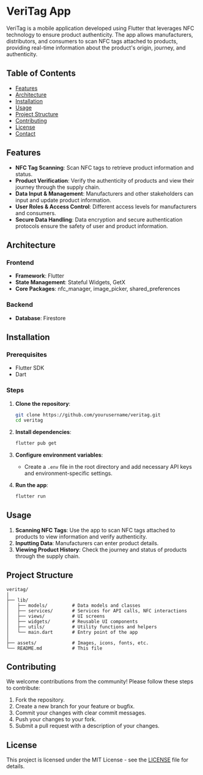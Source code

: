 # VeriTag App

VeriTag is a mobile application developed using Flutter that leverages NFC technology to ensure product authenticity. The app allows manufacturers, distributors, and consumers to scan NFC tags attached to products, providing real-time information about the product's origin, journey, and authenticity.

## Table of Contents

- [Features](#features)
- [Architecture](#architecture)
- [Installation](#installation)
- [Usage](#usage)
- [Project Structure](#project-structure)
- [Contributing](#contributing)
- [License](#license)
- [Contact](#contact)

## Features

- **NFC Tag Scanning**: Scan NFC tags to retrieve product information and status.
- **Product Verification**: Verify the authenticity of products and view their journey through the supply chain.
- **Data Input & Management**: Manufacturers and other stakeholders can input and update product information.
- **User Roles & Access Control**: Different access levels for manufacturers and consumers.
- **Secure Data Handling**: Data encryption and secure authentication protocols ensure the safety of user and product information.

## Architecture

### Frontend
- **Framework**: Flutter
- **State Management**: Stateful Widgets, GetX
- **Core Packages**: nfc_manager, image_picker, shared_preferences

### Backend
- **Database**: Firestore
  
## Installation

### Prerequisites

- Flutter SDK
- Dart

### Steps

1. **Clone the repository**:
   ```sh
   git clone https://github.com/yourusername/veritag.git
   cd veritag
   ```

2. **Install dependencies**:
   ```sh
   flutter pub get
   ```

3. **Configure environment variables**:
    - Create a `.env` file in the root directory and add necessary API keys and environment-specific settings.

4. **Run the app**:
   ```sh
   flutter run
   ```

## Usage

1. **Scanning NFC Tags**: Use the app to scan NFC tags attached to products to view information and verify authenticity.
2. **Inputting Data**: Manufacturers can enter product details.
3. **Viewing Product History**: Check the journey and status of products through the supply chain.

## Project Structure

```
veritag/
│
├── lib/
│   ├── models/         # Data models and classes
│   ├── services/       # Services for API calls, NFC interactions
│   ├── views/          # UI screens
│   ├── widgets/        # Reusable UI components
│   ├── utils/          # Utility functions and helpers
│   └── main.dart       # Entry point of the app
│
├── assets/             # Images, icons, fonts, etc.
└── README.md           # This file
```

## Contributing

We welcome contributions from the community! Please follow these steps to contribute:

1. Fork the repository.
2. Create a new branch for your feature or bugfix.
3. Commit your changes with clear commit messages.
4. Push your changes to your fork.
5. Submit a pull request with a description of your changes.

## License

This project is licensed under the MIT License - see the [LICENSE](LICENSE) file for details.
